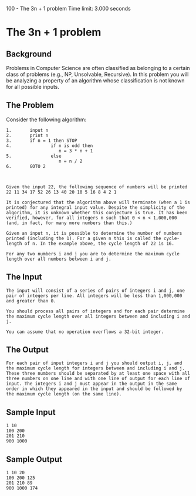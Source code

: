 100 - The 3n + 1 problem
Time limit: 3.000 seconds

# The 3n + 1 problem 

## Background

 Problems in Computer Science are often classified as belonging to a certain class of problems (e.g., NP, Unsolvable, Recursive). In this problem you will be analyzing a property of an algorithm whose classification is not known for all possible inputs.

## The Problem

 Consider the following algorithm:

  
 	1. 		 input n
	2. 		 print n
	3. 		 if n = 1 then STOP
	4. 		 		 if n is odd then   
						n =	3 * n + 1
	5. 		 		 else  
   						n = n / 2	
	6. 		 GOTO 2



	Given the input 22, the following sequence of numbers will be printed 22 11 34 17 52 26 13 40 20 10 5 16 8 4 2 1

	It is conjectured that the algorithm above will terminate (when a 1 is printed) for any integral input value. Despite the simplicity of the algorithm, it is unknown whether this conjecture is true. It has been verified, however, for all integers n such that 0 < n < 1,000,000 (and, in fact, for many more numbers than this.)

	Given an input n, it is possible to determine the number of numbers printed (including the 1). For a given n this is called the cycle-length of n. In the example above, the cycle length of 22 is 16.

	For any two numbers i and j you are to determine the maximum cycle length over all numbers between i and j.


## The Input

	The input will consist of a series of pairs of integers i and j, one pair of integers per line. All integers will be less than 1,000,000 and greater than 0.

	You should process all pairs of integers and for each pair determine the maximum cycle length over all integers between and including i and j.

	You can assume that no operation overflows a 32-bit integer.

## The Output

	For each pair of input integers i and j you should output i, j, and the maximum cycle length for integers between and including i and j. These three numbers should be separated by at least one space with all three numbers on one line and with one line of output for each line of input. The integers i and j must appear in the output in the same order in which they appeared in the input and should be followed by the maximum cycle length (on the same line).

## Sample Input

	1 10
	100 200
	201 210
	900 1000

## Sample Output

	1 10 20
	100 200 125
	201 210 89
	900 1000 174
